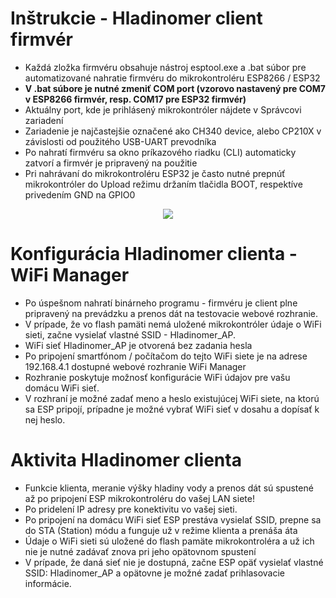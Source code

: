 # Inštrukcie - Hladinomer client firmvér
* Každá zložka firmvéru obsahuje nástroj esptool.exe a .bat súbor pre automatizované nahratie firmvéru do mikrokontroléru ESP8266 / ESP32
* **V .bat súbore je nutné zmeniť COM port (vzorovo nastavený pre COM7 v ESP8266 firmvér, resp. COM17 pre ESP32 firmvér)**
* Aktuálny port, kde je prihlásený mikrokontróler nájdete v Správcovi zariadení
* Zariadenie je najčastejšie označené ako CH340 device, alebo CP210X v závislosti od použitého USB-UART prevodníka
* Po nahratí firmvéru sa okno príkazového riadku (CLI) automaticky zatvorí a firmvér je pripravený na použitie
* Pri nahrávaní do mikrokontroléru ESP32 je často nutné prepnúť mikrokontróler do Upload režimu držaním tlačidla BOOT, respektíve privedením GND na GPIO0

<p align="center">
  <img src="https://i.imgur.com/M0U6HkC.png" />
</p>

# Konfigurácia Hladinomer clienta - WiFi Manager
* Po úspešnom nahratí binárneho programu - firmvéru je client plne pripravený na prevádzku a prenos dát na testovacie webové rozhranie.
* V prípade, že vo flash pamäti nemá uložené mikrokontróler údaje o WiFi sieti, začne vysielať vlastné SSID - Hladinomer_AP. 
* WiFi sieť Hladinomer_AP je otvorená bez zadania hesla
* Po pripojení smartfónom / počítačom do tejto WiFi siete je na adrese 192.168.4.1 dostupné webové rozhranie WiFi Manager
* Rozhranie poskytuje možnosť konfigurácie WiFi údajov pre vašu domácu WiFi sieť. 
* V rozhraní je možné zadať meno a heslo existujúcej WiFi siete, na ktorú sa ESP pripojí, prípadne je možné vybrať WiFi sieť v dosahu a dopísať k nej heslo.

# Aktivita Hladinomer clienta
* Funkcie klienta, meranie výšky hladiny vody a prenos dát sú spustené až po pripojení ESP mikrokontroléru do vašej LAN siete! 
* Po pridelení IP adresy pre konektivitu vo vašej sieti.
* Po pripojení na domácu WiFi sieť ESP prestáva vysielať SSID, prepne sa do STA (Station) módu a funguje už v režime klienta a prenáša áta 
* Údaje o WiFi sieti sú uložené do flash pamäte mikrokontroléra a už ich nie je nutné zadávať znova pri jeho opätovnom spustení
* V prípade, že daná sieť nie je dostupná, začne ESP opäť vysielať vlastné SSID: Hladinomer_AP a opätovne je možné zadať prihlasovacie informácie. 
